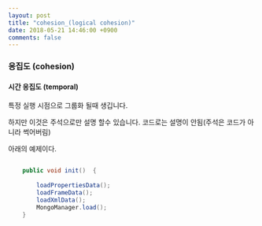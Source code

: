 ```yaml
---
layout: post
title: "cohesion_(logical cohesion)"
date: 2018-05-21 14:46:00 +0900
comments: false
---
```


### 응집도 (cohesion)

#### 시간 응집도 (temporal)

특정 실행 시점으로 그룹화 될때 생깁니다. 

하지만 이것은 주석으로만 설명 할수 있습니다. 코드로는 설명이 안됨(주석은 코드가 아니라 썩어버림)

아래의 예제이다.

```java

	public void init()  {
		
        loadPropertiesData();
        loadFrameData();
        loadXmlData();
        MongoManager.load();
	}

```

